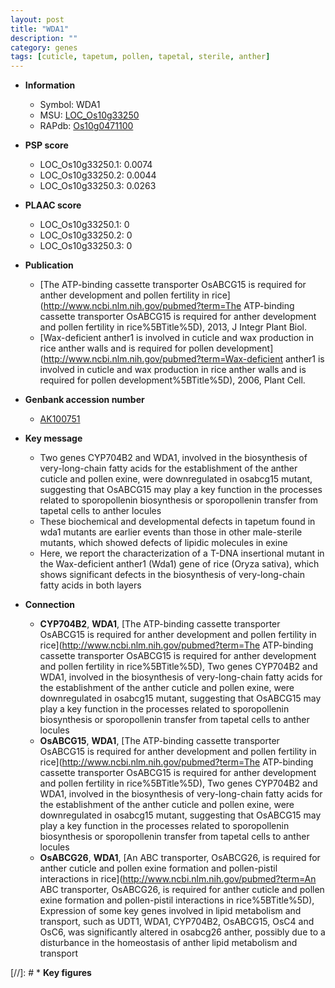 ```yaml
---
layout: post
title: "WDA1"
description: ""
category: genes
tags: [cuticle, tapetum, pollen, tapetal, sterile, anther]
---
```


* **Information**  
    + Symbol: WDA1  
    + MSU: [LOC_Os10g33250](http://rice.plantbiology.msu.edu/cgi-bin/ORF_infopage.cgi?orf=LOC_Os10g33250)  
    + RAPdb: [Os10g0471100](http://rapdb.dna.affrc.go.jp/viewer/gbrowse_details/irgsp1?name=Os10g0471100)  

* **PSP score**  
    + LOC_Os10g33250.1: 0.0074 
    + LOC_Os10g33250.2: 0.0044 
    + LOC_Os10g33250.3: 0.0263 

* **PLAAC score**  
    + LOC_Os10g33250.1: 0 
    + LOC_Os10g33250.2: 0 
    + LOC_Os10g33250.3: 0 

* **Publication**  
    + [The ATP-binding cassette transporter OsABCG15 is required for anther development and pollen fertility in rice](http://www.ncbi.nlm.nih.gov/pubmed?term=The ATP-binding cassette transporter OsABCG15 is required for anther development and pollen fertility in rice%5BTitle%5D), 2013, J Integr Plant Biol.
    + [Wax-deficient anther1 is involved in cuticle and wax production in rice anther walls and is required for pollen development](http://www.ncbi.nlm.nih.gov/pubmed?term=Wax-deficient anther1 is involved in cuticle and wax production in rice anther walls and is required for pollen development%5BTitle%5D), 2006, Plant Cell.

* **Genbank accession number**  
    + [AK100751](http://www.ncbi.nlm.nih.gov/nuccore/AK100751)

* **Key message**  
    + Two genes CYP704B2 and WDA1, involved in the biosynthesis of very-long-chain fatty acids for the establishment of the anther cuticle and pollen exine, were downregulated in osabcg15 mutant, suggesting that OsABCG15 may play a key function in the processes related to sporopollenin biosynthesis or sporopollenin transfer from tapetal cells to anther locules
    + These biochemical and developmental defects in tapetum found in wda1 mutants are earlier events than those in other male-sterile mutants, which showed defects of lipidic molecules in exine
    + Here, we report the characterization of a T-DNA insertional mutant in the Wax-deficient anther1 (Wda1) gene of rice (Oryza sativa), which shows significant defects in the biosynthesis of very-long-chain fatty acids in both layers

* **Connection**  
    + __CYP704B2__, __WDA1__, [The ATP-binding cassette transporter OsABCG15 is required for anther development and pollen fertility in rice](http://www.ncbi.nlm.nih.gov/pubmed?term=The ATP-binding cassette transporter OsABCG15 is required for anther development and pollen fertility in rice%5BTitle%5D), Two genes CYP704B2 and WDA1, involved in the biosynthesis of very-long-chain fatty acids for the establishment of the anther cuticle and pollen exine, were downregulated in osabcg15 mutant, suggesting that OsABCG15 may play a key function in the processes related to sporopollenin biosynthesis or sporopollenin transfer from tapetal cells to anther locules
    + __OsABCG15__, __WDA1__, [The ATP-binding cassette transporter OsABCG15 is required for anther development and pollen fertility in rice](http://www.ncbi.nlm.nih.gov/pubmed?term=The ATP-binding cassette transporter OsABCG15 is required for anther development and pollen fertility in rice%5BTitle%5D), Two genes CYP704B2 and WDA1, involved in the biosynthesis of very-long-chain fatty acids for the establishment of the anther cuticle and pollen exine, were downregulated in osabcg15 mutant, suggesting that OsABCG15 may play a key function in the processes related to sporopollenin biosynthesis or sporopollenin transfer from tapetal cells to anther locules
    + __OsABCG26__, __WDA1__, [An ABC transporter, OsABCG26, is required for anther cuticle and pollen exine formation and pollen-pistil interactions in rice](http://www.ncbi.nlm.nih.gov/pubmed?term=An ABC transporter, OsABCG26, is required for anther cuticle and pollen exine formation and pollen-pistil interactions in rice%5BTitle%5D), Expression of some key genes involved in lipid metabolism and transport, such as UDT1, WDA1, CYP704B2, OsABCG15, OsC4 and OsC6, was significantly altered in osabcg26 anther, possibly due to a disturbance in the homeostasis of anther lipid metabolism and transport

[//]: # * **Key figures**  


